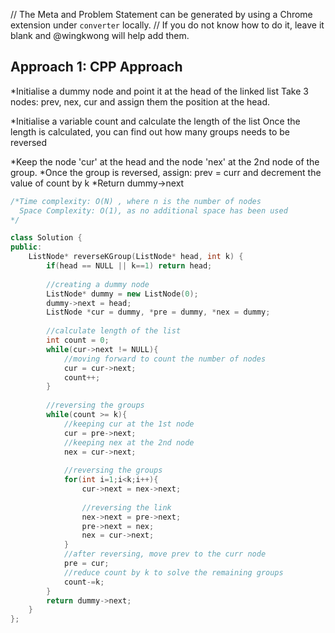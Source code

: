// The Meta and Problem Statement can be generated by using a Chrome extension under `converter` locally. 
// If you do not know how to do it, leave it blank and @wingkwong will help add them.

## Approach 1: CPP Approach

*Initialise a dummy node and point it at the head of the linked list
Take 3 nodes: prev, nex, cur and assign them the position at the head.

*Initialise a variable count and calculate the length of the list
Once the length is calculated, you can find out how many groups needs to be reversed

*Keep the node 'cur' at the head and the node 'nex' at the 2nd node of the group.
*Once the group is reversed, assign: prev = curr and decrement the value of count by k
*Return dummy->next


<Tabs>
<TabItem value="cpp" label="C++">
<SolutionAuthor name="@YatinDawar"/>

```cpp
/*Time complexity: O(N) , where n is the number of nodes
  Space Complexity: O(1), as no additional space has been used
*/  

class Solution {
public:
    ListNode* reverseKGroup(ListNode* head, int k) {
        if(head == NULL || k==1) return head;
        
        //creating a dummy node
        ListNode* dummy = new ListNode(0);
        dummy->next = head;
        ListNode *cur = dummy, *pre = dummy, *nex = dummy;
        
        //calculate length of the list
        int count = 0;
        while(cur->next != NULL){
            //moving forward to count the number of nodes
            cur = cur->next;
            count++;
        }
        
        //reversing the groups
        while(count >= k){
            //keeping cur at the 1st node
            cur = pre->next; 
            //keeping nex at the 2nd node
            nex = cur->next; 
            
            //reversing the groups
            for(int i=1;i<k;i++){
                cur->next = nex->next;
                
                //reversing the link
                nex->next = pre->next;
                pre->next = nex;
                nex = cur->next;
            }
            //after reversing, move prev to the curr node
            pre = cur;
            //reduce count by k to solve the remaining groups
            count-=k;
        }
        return dummy->next;
    }
};

```

</TabItem>
</Tabs>
